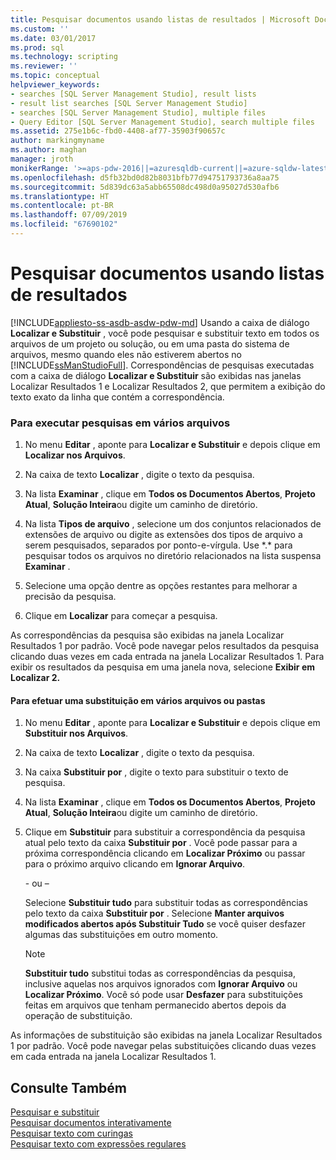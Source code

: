 ```yaml
---
title: Pesquisar documentos usando listas de resultados | Microsoft Docs
ms.custom: ''
ms.date: 03/01/2017
ms.prod: sql
ms.technology: scripting
ms.reviewer: ''
ms.topic: conceptual
helpviewer_keywords:
- searches [SQL Server Management Studio], result lists
- result list searches [SQL Server Management Studio]
- searches [SQL Server Management Studio], multiple files
- Query Editor [SQL Server Management Studio], search multiple files
ms.assetid: 275e1b6c-fbd0-4408-af77-35903f90657c
author: markingmyname
ms.author: maghan
manager: jroth
monikerRange: '>=aps-pdw-2016||=azuresqldb-current||=azure-sqldw-latest||>=sql-server-2016||=sqlallproducts-allversions||>=sql-server-linux-2017||=azuresqldb-mi-current'
ms.openlocfilehash: d5fb32bd0d82b8031bfb77d94751793736a8aa75
ms.sourcegitcommit: 5d839dc63a5abb65508dc498d0a95027d530afb6
ms.translationtype: HT
ms.contentlocale: pt-BR
ms.lasthandoff: 07/09/2019
ms.locfileid: "67690102"
---
```

# <a name="search-documents-using-results-lists"></a>Pesquisar documentos usando listas de resultados
[!INCLUDE[appliesto-ss-asdb-asdw-pdw-md](../../includes/appliesto-ss-asdb-asdw-pdw-md.md)]
  Usando a caixa de diálogo **Localizar e Substituir** , você pode pesquisar e substituir texto em todos os arquivos de um projeto ou solução, ou em uma pasta do sistema de arquivos, mesmo quando eles não estiverem abertos no [!INCLUDE[ssManStudioFull](../../includes/ssmanstudiofull-md.md)]. Correspondências de pesquisas executadas com a caixa de diálogo **Localizar e Substituir** são exibidas nas janelas Localizar Resultados 1 e Localizar Resultados 2, que permitem a exibição do texto exato da linha que contém a correspondência.  
  
### <a name="to-search-in-multiple-files"></a>Para executar pesquisas em vários arquivos  
  
1.  No menu **Editar** , aponte para **Localizar e Substituir** e depois clique em **Localizar nos Arquivos**.  
  
2.  Na caixa de texto **Localizar** , digite o texto da pesquisa.  
  
3.  Na lista **Examinar** , clique em **Todos os Documentos Abertos**, **Projeto Atual**, **Solução Inteira**ou digite um caminho de diretório.  
  
4.  Na lista **Tipos de arquivo** , selecione um dos conjuntos relacionados de extensões de arquivo ou digite as extensões dos tipos de arquivo a serem pesquisados, separados por ponto-e-vírgula. Use \*.\* para pesquisar todos os arquivos no diretório relacionados na lista suspensa **Examinar** .  
  
5.  Selecione uma opção dentre as opções restantes para melhorar a precisão da pesquisa.  
  
6.  Clique em **Localizar** para começar a pesquisa.  
  
 As correspondências da pesquisa são exibidas na janela Localizar Resultados 1 por padrão. Você pode navegar pelos resultados da pesquisa clicando duas vezes em cada entrada na janela Localizar Resultados 1. Para exibir os resultados da pesquisa em uma janela nova, selecione **Exibir em Localizar 2.**  
  
#### <a name="to-replace-across-multiple-files-or-folders"></a>Para efetuar uma substituição em vários arquivos ou pastas  
  
1.  No menu **Editar** , aponte para **Localizar e Substituir** e depois clique em **Substituir nos Arquivos**.  
  
2.  Na caixa de texto **Localizar** , digite o texto da pesquisa.  
  
3.  Na caixa **Substituir por** , digite o texto para substituir o texto de pesquisa.  
  
4.  Na lista **Examinar** , clique em **Todos os Documentos Abertos**, **Projeto Atual**, **Solução Inteira**ou digite um caminho de diretório.  
  
5.  Clique em **Substituir** para substituir a correspondência da pesquisa atual pelo texto da caixa **Substituir por** . Você pode passar para a próxima correspondência clicando em **Localizar Próximo** ou passar para o próximo arquivo clicando em **Ignorar Arquivo**.  
  
     \- ou –  
  
     Selecione **Substituir tudo** para substituir todas as correspondências pelo texto da caixa **Substituir por** . Selecione **Manter arquivos modificados abertos após Substituir Tudo** se você quiser desfazer algumas das substituições em outro momento.  
  
    > [!NOTE]  
    >  **Substituir tudo** substitui todas as correspondências da pesquisa, inclusive aquelas nos arquivos ignorados com **Ignorar Arquivo** ou **Localizar Próximo**. Você só pode usar **Desfazer** para substituições feitas em arquivos que tenham permanecido abertos depois da operação de substituição.  
  
 As informações de substituição são exibidas na janela Localizar Resultados 1 por padrão. Você pode navegar pelas substituições clicando duas vezes em cada entrada na janela Localizar Resultados 1.  
  
## <a name="see-also"></a>Consulte Também  
 [Pesquisar e substituir](../../relational-databases/scripting/search-and-replace.md)   
 [Pesquisar documentos interativamente](../../relational-databases/scripting/search-documents-interactively.md)   
 [Pesquisar texto com curingas](../../relational-databases/scripting/search-text-with-wildcards.md)   
 [Pesquisar texto com expressões regulares](../../relational-databases/scripting/search-text-with-regular-expressions.md)  
  
  
